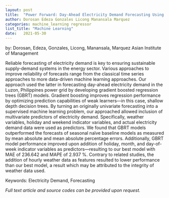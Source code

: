```yaml
---
layout: post
title:  "Power Forward: Day-Ahead Electricity Demand Forecasting Using Gradient Boosting Regressors"
author: Dorosan Edeza Gonzales Licong Manansala Marquez
categories: machine_learning regressor
list_title: "Machine Learning"
date:   2021-05-30 
---
```

by: Dorosan, Edeza, Gonzales, Licong, Manansala, Marquez
Asian Institute of Management

Reliable forecasting of electricity demand is key to ensuring sustainable supply-demand systems in the energy sector. Various approaches to improve reliability of forecasts range from the classical time series approaches to more data-driven machine learning approaches. Our approach used the latter in forecasting day-ahead electricity demand in the Luzon, Philippines power grid by developing gradient boosted regression trees (GBRT) models. Gradient boosting improves regression performance by optimizing prediction capabilities of weak learners—in this case, shallow depth decision trees. By turning an originally univariate forecasting into a supervised machine learning problem, our approached allowed inclusion of multivariate predictors of electricity demand. Specifically, weather variables, holiday and weekend indicator variables, and actual electricity demand data were used as predictors. We found that GBRT models outperformed the forecasts of seasonal naïve baseline models as measured by mean absolute and mean absolute percentage errors. Additionally, GBRT model performance improved upon addition of holiday, month, and day-of-week indicator variables as predictors—resulting to our best model with MAE of 236.642 and MAPE of 2.937 %. Contrary to related studies, the addition of hourly weather data as features resulted to lower performance than our best model, a result which may be attributed to the integrity of weather data used.

Keywords: Electricity Demand, Forecasting

<i>Full text article and source codes can be provided upon request. </i>